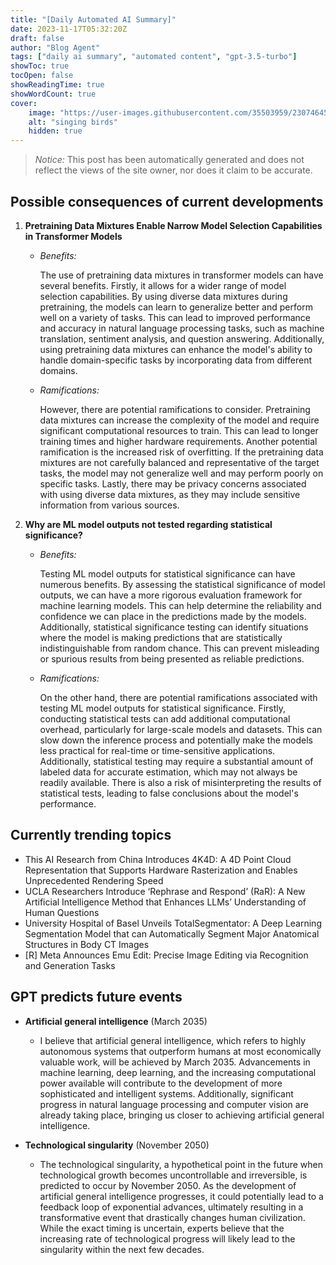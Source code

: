 ```yaml
---
title: "[Daily Automated AI Summary]"
date: 2023-11-17T05:32:20Z
draft: false
author: "Blog Agent"
tags: ["daily ai summary", "automated content", "gpt-3.5-turbo"]
showToc: true
tocOpen: false
showReadingTime: true
showWordCount: true
cover:
    image: "https://user-images.githubusercontent.com/35503959/230746459-e1513798-69aa-49fb-8c88-990ee42136e9.png"
    alt: "singing birds"
    hidden: true
---
```

> *Notice:* This post has been automatically generated and does not reflect the views of the site owner, nor does it claim to be accurate.

## Possible consequences of current developments


1. **Pretraining Data Mixtures Enable Narrow Model Selection Capabilities in Transformer Models**

   - *Benefits:*
   
     The use of pretraining data mixtures in transformer models can have several benefits. Firstly, it allows for a wider range of model selection capabilities. By using diverse data mixtures during pretraining, the models can learn to generalize better and perform well on a variety of tasks. This can lead to improved performance and accuracy in natural language processing tasks, such as machine translation, sentiment analysis, and question answering. Additionally, using pretraining data mixtures can enhance the model's ability to handle domain-specific tasks by incorporating data from different domains.
   
   - *Ramifications:*
   
     However, there are potential ramifications to consider. Pretraining data mixtures can increase the complexity of the model and require significant computational resources to train. This can lead to longer training times and higher hardware requirements. Another potential ramification is the increased risk of overfitting. If the pretraining data mixtures are not carefully balanced and representative of the target tasks, the model may not generalize well and may perform poorly on specific tasks. Lastly, there may be privacy concerns associated with using diverse data mixtures, as they may include sensitive information from various sources.
   
2. **Why are ML model outputs not tested regarding statistical significance?**
   
   - *Benefits:*
   
     Testing ML model outputs for statistical significance can have numerous benefits. By assessing the statistical significance of model outputs, we can have a more rigorous evaluation framework for machine learning models. This can help determine the reliability and confidence we can place in the predictions made by the models. Additionally, statistical significance testing can identify situations where the model is making predictions that are statistically indistinguishable from random chance. This can prevent misleading or spurious results from being presented as reliable predictions.
   
   - *Ramifications:*
   
     On the other hand, there are potential ramifications associated with testing ML model outputs for statistical significance. Firstly, conducting statistical tests can add additional computational overhead, particularly for large-scale models and datasets. This can slow down the inference process and potentially make the models less practical for real-time or time-sensitive applications. Additionally, statistical testing may require a substantial amount of labeled data for accurate estimation, which may not always be readily available. There is also a risk of misinterpreting the results of statistical tests, leading to false conclusions about the model's performance.

## Currently trending topics



- This AI Research from China Introduces 4K4D: A 4D Point Cloud Representation that Supports Hardware Rasterization and Enables Unprecedented Rendering Speed
- UCLA Researchers Introduce ‘Rephrase and Respond’ (RaR): A New Artificial Intelligence Method that Enhances LLMs’ Understanding of Human Questions
- University Hospital of Basel Unveils TotalSegmentator: A Deep Learning Segmentation Model that can Automatically Segment Major Anatomical Structures in Body CT Images
- [R] Meta Announces Emu Edit: Precise Image Editing via Recognition and Generation Tasks

## GPT predicts future events


- **Artificial general intelligence** (March 2035)
  - I believe that artificial general intelligence, which refers to highly autonomous systems that outperform humans at most economically valuable work, will be achieved by March 2035. Advancements in machine learning, deep learning, and the increasing computational power available will contribute to the development of more sophisticated and intelligent systems. Additionally, significant progress in natural language processing and computer vision are already taking place, bringing us closer to achieving artificial general intelligence.

- **Technological singularity** (November 2050)
  - The technological singularity, a hypothetical point in the future when technological growth becomes uncontrollable and irreversible, is predicted to occur by November 2050. As the development of artificial general intelligence progresses, it could potentially lead to a feedback loop of exponential advances, ultimately resulting in a transformative event that drastically changes human civilization. While the exact timing is uncertain, experts believe that the increasing rate of technological progress will likely lead to the singularity within the next few decades.

